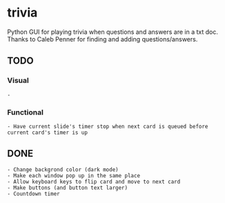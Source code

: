 # trivia
Python GUI for playing trivia when questions and answers are in a txt doc.
Thanks to Caleb Penner for finding and adding questions/answers.

## TODO

### Visual
	- 

### Functional
	- Have current slide's timer stop when next card is queued before current card's timer is up

## DONE
	- Change backgrond color (dark mode)
	- Make each window pop up in the same place
	- Allow keyboard keys to flip card and move to next card
	- Make buttons (and button text larger)
	- Countdown timer
